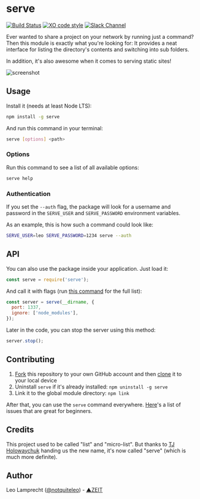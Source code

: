 # serve

[![Build Status](https://travis-ci.org/zeit/serve.svg?branch=master)](https://travis-ci.org/zeit/serve)
[![XO code style](https://img.shields.io/badge/code_style-XO-5ed9c7.svg)](https://github.com/sindresorhus/xo)
[![Slack Channel](http://zeit-slackin.now.sh/badge.svg)](https://zeit.chat/)

Ever wanted to share a project on your network by running just a command? Then
this module is exactly what you're looking for: It provides a neat interface for
listing the directory's contents and switching into sub folders.

In addition, it's also awesome when it comes to serving static sites!

![screenshot](https://raw.githubusercontent.com/zeit/art/4bafffc43b38f3b796eb2f9071292d13d129a7d8/serve/example.png)

## Usage

Install it (needs at least Node LTS):

```bash
npm install -g serve
```

And run this command in your terminal:

```bash
serve [options] <path>
```

### Options

Run this command to see a list of all available options:

```bash
serve help
```

### Authentication

If you set the `--auth` flag, the package will look for a username and password
in the `SERVE_USER` and `SERVE_PASSWORD` environment variables.

As an example, this is how such a command could look like:

```bash
SERVE_USER=leo SERVE_PASSWORD=1234 serve --auth
```

## API

You can also use the package inside your application. Just load it:

```js
const serve = require('serve');
```

And call it with flags (run [this command](#options) for the full list):

```js
const server = serve(__dirname, {
  port: 1337,
  ignore: ['node_modules'],
});
```

Later in the code, you can stop the server using this method:

```js
server.stop();
```

## Contributing

1. [Fork](https://help.github.com/articles/fork-a-repo/) this repository to your
   own GitHub account and then
   [clone](https://help.github.com/articles/cloning-a-repository/) it to your
   local device
2. Uninstall `serve` if it's already installed: `npm uninstall -g serve`
3. Link it to the global module directory: `npm link`

After that, you can use the `serve` command everywhere.
[Here](https://github.com/zeit/serve/issues?q=is%3Aissue+is%3Aopen+label%3A%22good+for+beginners%22)'s
a list of issues that are great for beginners.

## Credits

This project used to be called "list" and "micro-list". But thanks to
[TJ Holowaychuk](https://github.com/tj) handing us the new name, it's now called
"serve" (which is much more definite).

## Author

Leo Lamprecht ([@notquiteleo](https://twitter.com/notquiteleo)) -
[▲ZEIT](https://zeit.co)
